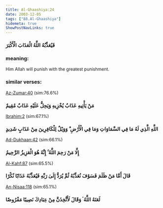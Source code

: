 ```yaml
---
title: Al-Ghaashiya:24
date: 2003-12-05
tags: ["88.Al-Ghaashiya"]
hidemeta: true 
ShowPostNavLinks: true 
---
```

### فَيُعَذِّبُهُ اللَّهُ الْعَذَابَ الْأَكْبَرَ
### meaning: 
Him Allah will punish with the greatest punishment.
### similar verses: 

[Az-Zumar:40](/39/40) (sim:76.6%)

### مَنْ يَأْتِيهِ عَذَابٌ يُخْزِيهِ وَيَحِلُّ عَلَيْهِ عَذَابٌ مُقِيمٌ

[Ibrahim:2](/14/2) (sim:67.1%)

### اللَّهِ الَّذِي لَهُ مَا فِي السَّمَاوَاتِ وَمَا فِي الْأَرْضِ ۗ وَوَيْلٌ لِلْكَافِرِينَ مِنْ عَذَابٍ شَدِيدٍ

[Ad-Dukhaan:42](/44/42) (sim:66.1%)

### إِلَّا مَنْ رَحِمَ اللَّهُ ۚ إِنَّهُ هُوَ الْعَزِيزُ الرَّحِيمُ

[Al-Kahf:87](/18/87) (sim:65.5%)

### قَالَ أَمَّا مَنْ ظَلَمَ فَسَوْفَ نُعَذِّبُهُ ثُمَّ يُرَدُّ إِلَىٰ رَبِّهِ فَيُعَذِّبُهُ عَذَابًا نُكْرًا

[An-Nisaa:118](/4/118) (sim:65.1%)

### لَعَنَهُ اللَّهُ ۘ وَقَالَ لَأَتَّخِذَنَّ مِنْ عِبَادِكَ نَصِيبًا مَفْرُوضًا

